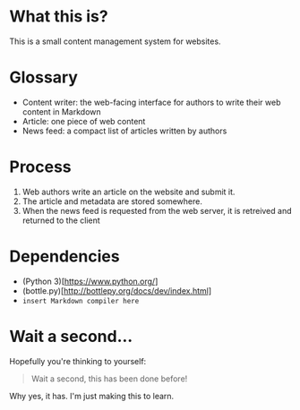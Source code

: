 # What this is?
This is a small content management system for websites.

# Glossary
- Content writer: the web-facing interface for authors to write their web content in Markdown
- Article: one piece of web content
- News feed: a compact list of articles written by authors

# Process
1. Web authors write an article on the website and submit it.
2. The article and metadata are stored somewhere.
3. When the news feed is requested from the web server, it is retreived and returned to the client

# Dependencies
- (Python 3)[https://www.python.org/]
- (bottle.py)[http://bottlepy.org/docs/dev/index.html]
- `insert Markdown compiler here`

# Wait a second...
Hopefully you're thinking to yourself:

> Wait a second, this has been done before!

Why yes, it has. I'm just making this to learn.
